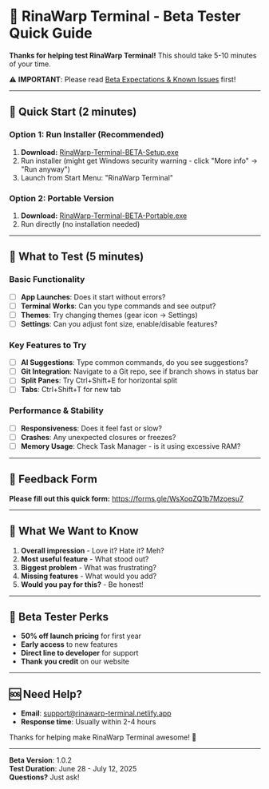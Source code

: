 # 🧪 RinaWarp Terminal - Beta Tester Quick Guide

**Thanks for helping test RinaWarp Terminal!** This should take 5-10 minutes of your time.

⚠️ **IMPORTANT**: Please read [Beta Expectations & Known Issues](BETA_EXPECTATIONS_AND_KNOWN_ISSUES.md) first!

---

## 🚀 **Quick Start (2 minutes)**

### Option 1: Run Installer (Recommended)
1. **Download:** [RinaWarp-Terminal-BETA-Setup.exe](https://github.com/Bigsgotchu/rinawarp-terminal/releases/download/v1.0.2/RinaWarp-Terminal-BETA-Setup.exe)
2. Run installer (might get Windows security warning - click "More info" → "Run anyway")
3. Launch from Start Menu: "RinaWarp Terminal"

### Option 2: Portable Version
1. **Download:** [RinaWarp-Terminal-BETA-Portable.exe](https://github.com/Bigsgotchu/rinawarp-terminal/releases/download/v1.0.2/RinaWarp-Terminal-BETA-Portable.exe)
2. Run directly (no installation needed)

---

## 🧪 **What to Test (5 minutes)**

### Basic Functionality
- [ ] **App Launches**: Does it start without errors?
- [ ] **Terminal Works**: Can you type commands and see output?
- [ ] **Themes**: Try changing themes (gear icon → Settings)
- [ ] **Settings**: Can you adjust font size, enable/disable features?

### Key Features to Try
- [ ] **AI Suggestions**: Type common commands, do you see suggestions?
- [ ] **Git Integration**: Navigate to a Git repo, see if branch shows in status bar
- [ ] **Split Panes**: Try Ctrl+Shift+E for horizontal split
- [ ] **Tabs**: Ctrl+Shift+T for new tab

### Performance & Stability
- [ ] **Responsiveness**: Does it feel fast or slow?
- [ ] **Crashes**: Any unexpected closures or freezes?
- [ ] **Memory Usage**: Check Task Manager - is it using excessive RAM?

---

## 📝 **Feedback Form**

**Please fill out this quick form:** https://forms.gle/WsXoqZQ1b7Mzoesu7

---

## 🤔 **What We Want to Know**

1. **Overall impression** - Love it? Hate it? Meh?
2. **Most useful feature** - What stood out?
3. **Biggest problem** - What was frustrating?
4. **Missing features** - What would you add?
5. **Would you pay for this?** - Be honest!

---

## 🎁 **Beta Tester Perks**

- **50% off launch pricing** for first year
- **Early access** to new features
- **Direct line to developer** for support
- **Thank you credit** on our website

---

## 🆘 **Need Help?**

- **Email**: support@rinawarp-terminal.netlify.app
- **Response time**: Usually within 2-4 hours

Thanks for helping make RinaWarp Terminal awesome! 🚀

---

**Beta Version**: 1.0.2  
**Test Duration**: June 28 - July 12, 2025  
**Questions?** Just ask!
